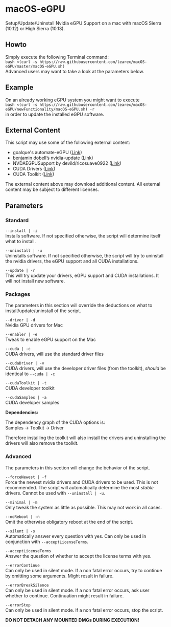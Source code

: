 
# macOS-eGPU
Setup/Update/Uninstall Nvidia eGPU Support on a mac with macOS Sierra (10.12) or High Sierra (10.13).

## Howto
Simply execute the following Terminal command:  
`bash <(curl -s https://raw.githubusercontent.com/learex/macOS-eGPU/master/macOS-eGPU.sh)`  
Advanced users may want to take a look at the parameters below.

## Example
On an already working eGPU system you might want to execute  
`bash <(curl -s https://raw.githubusercontent.com/learex/macOS-eGPU/newFunctionality/macOS-eGPU.sh) -r`  
in order to update the installed eGPU software.

## External Content
This script may use some of the following external content:
- goalque's automate-eGPU ([Link][1])
- benjamin dobell’s nvidia-update ([Link][2])
- NVDAEGPUSupport by devild/ricosuave0922 ([Link][3])
- CUDA Drivers ([Link][4])
- CUDA Toolkit ([Link][5])

The external content above may download additional content.
All external content may be subject to different licenses.

## Parameters
### Standard
`--install | -i`  
Installs software. If not specified otherwise, the script will determine itself what to install.

`--uninstall | -u`  
Uninstalls software. If not specified otherwise, the script will try to uninstall the nvidia drivers, the eGPU support and all CUDA installations.

`--update | -r`  
This will try update your drivers, eGPU support and CUDA installations. It will not install new software.  

### Packages
The parameters in this section will override the deductions on what to install/update/uninstall of the script.

`--driver | -d`  
Nvidia GPU drivers for Mac

`--enabler | -e`  
Tweak to enable eGPU support on the Mac

`--cuda | -c`  
CUDA drivers, will use the standard driver files

`--cudaDriver | -v`  
CUDA drivers, will use the developer driver files (from the toolkit), *should* be identical to `--cuda | -c `

`--cudaToolkit | -t`  
CUDA developer toolkit

`--cudaSamples | -a`  
CUDA developer samples

**Dependencies:**

The dependency graph of the CUDA options is:  
Samples -\> Toolkit -\> Driver

Therefore installing the toolkit will also install the drivers and uninstalling the drivers will also remove the toolkit.

### Advanced
The parameters in this section will change the behavior of the script.

`--forceNewest | -f`  
Force the newest nvidia drivers and CUDA drivers to be used. This is not recommended. The script will automatically determine the most *stable* drivers. Cannot be used with `--uninstall | -u`.

`--minimal | -m`  
Only tweak the system as little as possible. This may not work in all cases.

`--noReboot | -n`  
Omit the otherwise obligatory reboot at the end of the script.

`--silent | -s`  
Automatically answer every question with yes. Can only be used in conjunction with `--acceptLicenseTerms`.

`--acceptLicenseTerms`  
Answer the question of whether to accept the license terms with yes.

`--errorContinue`  
Can only be used in silent mode. If a non fatal error occurs, try to continue by omitting some arguments. Might result in failure.

`--errorBreakSilence`  
Can only be used in silent mode. If a non fatal error occurs, ask user whether to continue. Continuation  might result in failure.

`--errorStop`  
Can only be used in silent mode. If a non fatal error occurs, stop the script.


**DO NOT DETACH ANY MOUNTED DMGs DURING EXECUTION!**

[1]:	https://github.com/goalque/automate-eGPU "automate-eGPU"
[2]:	https://github.com/Benjamin-Dobell/nvidia-update "nvidia-update"
[3]:	https://egpu.io/forums/mac-setup/wip-nvidia-egpu-support-for-high-sierra/#post-22370 "NVDAEGPUSupport"
[4]:	http://www.nvidia.com/object/mac-driver-archive.html "CUDA Driver"
[5]:	https://developer.nvidia.com/cuda-toolkit-archive "Cuda Toolkit"